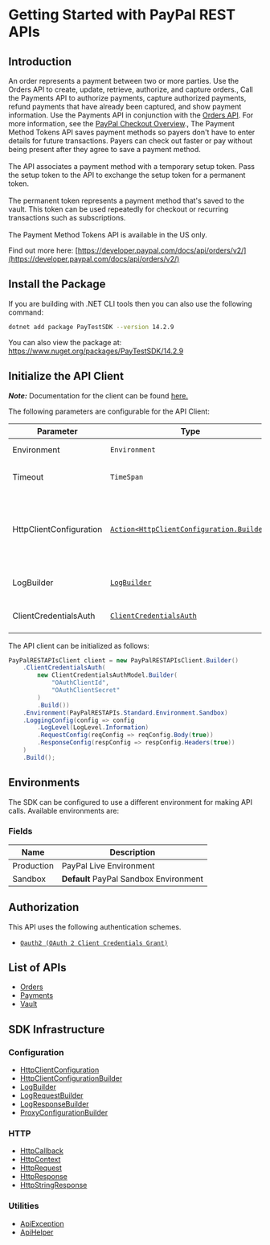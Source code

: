 
# Getting Started with PayPal REST APIs

## Introduction

An order represents a payment between two or more parties. Use the Orders API to create, update, retrieve, authorize, and capture orders., Call the Payments API to authorize payments, capture authorized payments, refund payments that have already been captured, and show payment information. Use the Payments API in conjunction with the <a href="/docs/api/orders/v2/">Orders API</a>. For more information, see the <a href="/docs/checkout/">PayPal Checkout Overview</a>., The Payment Method Tokens API saves payment methods so payers don't have to enter details for future transactions. Payers can check out faster or pay without being present after they agree to save a payment method.<br><br>The API associates a payment method with a temporary setup token. Pass the setup token to the API to exchange the setup token for a permanent token.<br><br>The permanent token represents a payment method that's saved to the vault. This token can be used repeatedly for checkout or recurring transactions such as subscriptions.<br><br>The Payment Method Tokens API is available in the US only.

Find out more here: [https://developer.paypal.com/docs/api/orders/v2/](https://developer.paypal.com/docs/api/orders/v2/)

## Install the Package

If you are building with .NET CLI tools then you can also use the following command:

```bash
dotnet add package PayTestSDK --version 14.2.9
```

You can also view the package at:
https://www.nuget.org/packages/PayTestSDK/14.2.9

## Initialize the API Client

**_Note:_** Documentation for the client can be found [here.](https://www.github.com/tahaali2000/pay-test-dotnet-sdk/tree/14.2.9/doc/client.md)

The following parameters are configurable for the API Client:

| Parameter | Type | Description |
|  --- | --- | --- |
| Environment | `Environment` | The API environment. <br> **Default: `Environment.Sandbox`** |
| Timeout | `TimeSpan` | Http client timeout.<br>*Default*: `TimeSpan.FromSeconds(100)` |
| HttpClientConfiguration | [`Action<HttpClientConfiguration.Builder>`](https://www.github.com/tahaali2000/pay-test-dotnet-sdk/tree/14.2.9/doc/http-client-configuration-builder.md) | Action delegate that configures the HTTP client by using the HttpClientConfiguration.Builder for customizing API call settings.<br>*Default*: `new HttpClient()` |
| LogBuilder | [`LogBuilder`](https://www.github.com/tahaali2000/pay-test-dotnet-sdk/tree/14.2.9/doc/log-builder.md) | Represents the logging configuration builder for API calls |
| ClientCredentialsAuth | [`ClientCredentialsAuth`](https://www.github.com/tahaali2000/pay-test-dotnet-sdk/tree/14.2.9/doc/auth/oauth-2-client-credentials-grant.md) | The Credentials Setter for OAuth 2 Client Credentials Grant |

The API client can be initialized as follows:

```csharp
PayPalRESTAPIsClient client = new PayPalRESTAPIsClient.Builder()
    .ClientCredentialsAuth(
        new ClientCredentialsAuthModel.Builder(
            "OAuthClientId",
            "OAuthClientSecret"
        )
        .Build())
    .Environment(PayPalRESTAPIs.Standard.Environment.Sandbox)
    .LoggingConfig(config => config
        .LogLevel(LogLevel.Information)
        .RequestConfig(reqConfig => reqConfig.Body(true))
        .ResponseConfig(respConfig => respConfig.Headers(true))
    )
    .Build();
```

## Environments

The SDK can be configured to use a different environment for making API calls. Available environments are:

### Fields

| Name | Description |
|  --- | --- |
| Production | PayPal Live Environment |
| Sandbox | **Default** PayPal Sandbox Environment |

## Authorization

This API uses the following authentication schemes.

* [`Oauth2 (OAuth 2 Client Credentials Grant)`](https://www.github.com/tahaali2000/pay-test-dotnet-sdk/tree/14.2.9/doc/auth/oauth-2-client-credentials-grant.md)

## List of APIs

* [Orders](https://www.github.com/tahaali2000/pay-test-dotnet-sdk/tree/14.2.9/doc/controllers/orders.md)
* [Payments](https://www.github.com/tahaali2000/pay-test-dotnet-sdk/tree/14.2.9/doc/controllers/payments.md)
* [Vault](https://www.github.com/tahaali2000/pay-test-dotnet-sdk/tree/14.2.9/doc/controllers/vault.md)

## SDK Infrastructure

### Configuration

* [HttpClientConfiguration](https://www.github.com/tahaali2000/pay-test-dotnet-sdk/tree/14.2.9/doc/http-client-configuration.md)
* [HttpClientConfigurationBuilder](https://www.github.com/tahaali2000/pay-test-dotnet-sdk/tree/14.2.9/doc/http-client-configuration-builder.md)
* [LogBuilder](https://www.github.com/tahaali2000/pay-test-dotnet-sdk/tree/14.2.9/doc/log-builder.md)
* [LogRequestBuilder](https://www.github.com/tahaali2000/pay-test-dotnet-sdk/tree/14.2.9/doc/log-request-builder.md)
* [LogResponseBuilder](https://www.github.com/tahaali2000/pay-test-dotnet-sdk/tree/14.2.9/doc/log-response-builder.md)
* [ProxyConfigurationBuilder](https://www.github.com/tahaali2000/pay-test-dotnet-sdk/tree/14.2.9/doc/proxy-configuration-builder.md)

### HTTP

* [HttpCallback](https://www.github.com/tahaali2000/pay-test-dotnet-sdk/tree/14.2.9/doc/http-callback.md)
* [HttpContext](https://www.github.com/tahaali2000/pay-test-dotnet-sdk/tree/14.2.9/doc/http-context.md)
* [HttpRequest](https://www.github.com/tahaali2000/pay-test-dotnet-sdk/tree/14.2.9/doc/http-request.md)
* [HttpResponse](https://www.github.com/tahaali2000/pay-test-dotnet-sdk/tree/14.2.9/doc/http-response.md)
* [HttpStringResponse](https://www.github.com/tahaali2000/pay-test-dotnet-sdk/tree/14.2.9/doc/http-string-response.md)

### Utilities

* [ApiException](https://www.github.com/tahaali2000/pay-test-dotnet-sdk/tree/14.2.9/doc/api-exception.md)
* [ApiHelper](https://www.github.com/tahaali2000/pay-test-dotnet-sdk/tree/14.2.9/doc/api-helper.md)

